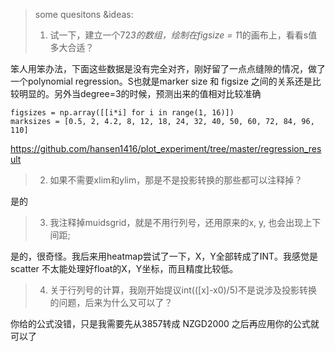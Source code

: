 > some quesitons &ideas: 
> 
> 1. 试一下，建立一个72*3的数组，绘制在figsize = 1*1的画布上，看看s值多大合适？

笨人用笨办法，下面这些数据是没有完全对齐，刚好留了一点点缝隙的情况，做了一个polynomial regression。S也就是marker size 和 figsize 之间的关系还是比较明显的。另外当degree=3的时候，预测出来的值相对比较准确

```
figsizes = np.array([[i*i] for i in range(1, 16)])
marksizes = [0.5, 2, 4.2, 8, 12, 18, 24, 32, 40, 50, 60, 72, 84, 96, 110]
```
https://github.com/hansen1416/plot_experiment/tree/master/regression_result

> 2. 如果不需要xlim和ylim，那是不是投影转换的那些都可以注释掉？

是的

> 3. 我注释掉muidsgrid，就是不用行列号，还用原来的x, y, 也会出现上下间距; 

是的，很奇怪。我后来用heatmap尝试了一下，X，Y全部转成了INT。我感觉是scatter 不太能处理好float的X，Y坐标，而且精度比较低。

> 4. 关于行列号的计算，我刚开始提议int(([x]-x0)/5)不是说涉及投影转换的问题，后来为什么又可以了？

你给的公式没错，只是我需要先从3857转成 NZGD2000 之后再应用你的公式就可以了

